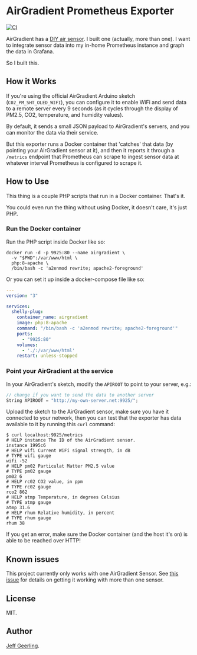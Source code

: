 # AirGradient Prometheus Exporter

[![CI](https://github.com/geerlingguy/airgradient-prometheus/actions/workflows/ci.yml/badge.svg?branch=master)](https://github.com/geerlingguy/airgradient-prometheus/actions/workflows/ci.yml)

AirGradient has a [DIY air sensor](https://www.airgradient.com/diy/). I built one (actually, more than one). I want to integrate sensor data into my in-home Prometheus instance and graph the data in Grafana.

So I built this.

## How it Works

If you're using the official AirGradient Arduino sketch (`C02_PM_SHT_OLED_WIFI`), you can configure it to enable WiFi and send data to a remote server every 9 seconds (as it cycles through the display of PM2.5, CO2, temperature, and humidity values).

By default, it sends a small JSON payload to AirGradient's servers, and you can monitor the data via their service.

But this exporter runs a Docker container that 'catches' that data (by pointing your AirGradient sensor at it), and then it reports it through a `/metrics` endpoint that Prometheus can scrape to ingest sensor data at whatever interval Prometheus is configured to scrape it.

## How to Use

This thing is a couple PHP scripts that run in a Docker container. That's it.

You could even run the thing without using Docker, it doesn't care, it's just PHP.

### Run the Docker container

Run the PHP script inside Docker like so:

```
docker run -d -p 9925:80 --name airgradient \
  -v "$PWD":/var/www/html \
  php:8-apache \
  /bin/bash -c 'a2enmod rewrite; apache2-foreground'
```

Or you can set it up inside a docker-compose file like so:

```yaml
---
version: "3"

services:
  shelly-plug:
    container_name: airgradient
    image: php:8-apache
    command: "/bin/bash -c 'a2enmod rewrite; apache2-foreground'"
    ports:
      - "9925:80"
    volumes:
      - './:/var/www/html'
    restart: unless-stopped
```

### Point your AirGradient at the service

In your AirGradient's sketch, modify the `APIROOT` to point to your server, e.g.:

```ino
// change if you want to send the data to another server
String APIROOT = "http://my-own-server.net:9925/";
```

Upload the sketch to the AirGradient sensor, make sure you have it connected to your network, then you can test that the exporter has data available to it by running this `curl` command:

```
$ curl localhost:9925/metrics
# HELP instance The ID of the AirGradient sensor.
instance 1995c6
# HELP wifi Current WiFi signal strength, in dB
# TYPE wifi gauge
wifi -52
# HELP pm02 Particulat Matter PM2.5 value
# TYPE pm02 gauge
pm02 6
# HELP rc02 CO2 value, in ppm
# TYPE rc02 gauge
rco2 862
# HELP atmp Temperature, in degrees Celsius
# TYPE atmp gauge
atmp 31.6
# HELP rhum Relative humidity, in percent
# TYPE rhum gauge
rhum 38
```

If you get an error, make sure the Docker container (and the host it's on) is able to be reached over HTTP!

## Known issues

This project currently only works with one AirGradient Sensor. See [this issue](https://github.com/geerlingguy/airgradient-prometheus/issues/1) for details on getting it working with more than one sensor.

## License

MIT.

## Author

[Jeff Geerling](https://www.jeffgeerling.com).
